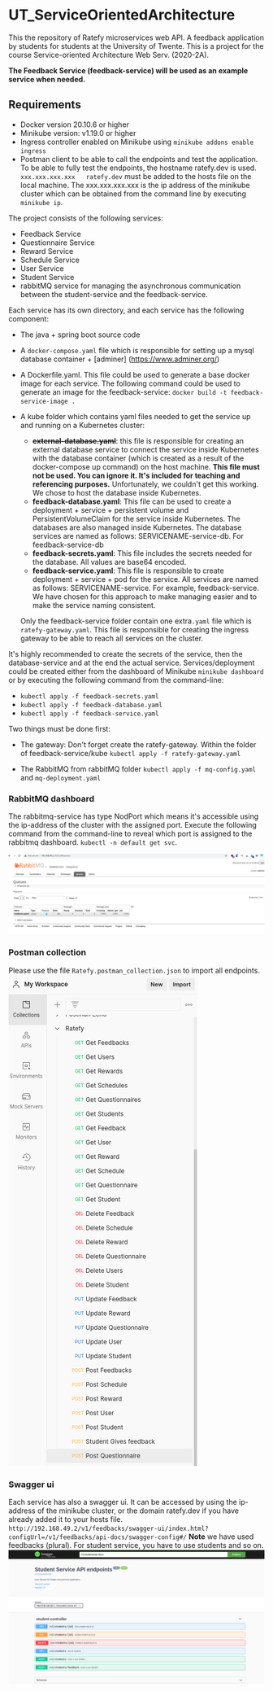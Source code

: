 # UT_ServiceOrientedArchitecture

This the repository of Ratefy microservices web API. A feedback application by students for students at the University 
of Twente. This is a project for the course Service-oriented Architecture Web Serv. (2020-2A).

**The Feedback Service (feedback-service) will be used as an example service when needed.**

## Requirements
* Docker version 20.10.6 or higher
* Minikube version: v1.19.0 or higher
* Ingress controller enabled on Minikube using `minikube addons enable ingress`
* Postman client to be able to call the endpoints and test the application. To be able to fully test the endpoints, the
hostname ratefy.dev is used. `xxx.xxx.xxx.xxx   ratefy.dev` must be added to the hosts file on the local machine.
  The xxx.xxx.xxx.xxx is the ip address of the minikube cluster which can be obtained from the command line by executing 
  `minikube ip`.

The project consists of the following services:
* Feedback Service
* Questionnaire Service
* Reward Service
* Schedule Service
* User Service
* Student Service
* rabbitMQ service for managing the asynchronous communication between the student-service and the feedback-service.

Each service has its own directory, and each service has the following component:
* The java + spring boot source code
* A `docker-compose.yaml` file which is responsible for setting up a mysql database container + [adminer]
  (https://www.adminer.org/)
* A Dockerfile.yaml. This file could be used to generate a base docker image for each service. The following command 
could be used to generate an image for the feedback-service: `docker build -t feedback-service-image . `
* A kube folder which contains yaml files needed to get the service up and running on a Kubernetes cluster:
    * **~~external-database.yaml~~**: this file is responsible for creating an external database service to connect the 
      service inside Kubernetes with the database container (which is created as a result of the docker-compose up 
      command) on the host machine. **This file must not be used. You can ignore it. It's included for teaching and 
      referencing purposes.** Unfortunately, we couldn't get this working. We chose to host the database inside Kubernetes. 
    * **feedback-database.yaml**: This file can be used to create a deployment + service + persistent volume and
      PersistentVolumeClaim for the service inside Kubernetes. The databases are also managed inside Kubernetes. The 
      database services are named as follows: SERVICENAME-service-db. For feedback-service-db
    * **feedback-secrets.yaml**: This file includes the secrets needed for the database. All values are base64 encoded.
    * **feedback-service.yaml**: This file is responsible to create deployment + service + pod for the service. All services are named
    as follows: SERVICENAME-service. For example, feedback-service. We have chosen for this approach to make managing 
      easier and to make the service naming consistent.
      
  Only the feedback-service folder contain one extra`.yaml` file which is `ratefy-gateway.yaml`. This file is responsible
for creating the ingress gateway to be able to reach all services on the cluster.

It's highly recommended to create the secrets of the service, then the database-service and at the end the actual service.
Services/deployment could be created either from the dashboard of Minikube `minikube dashboard` or by executing the 
following command from the command-line:

* `kubectl apply -f feedback-secrets.yaml`
* `kubectl apply -f feedback-database.yaml`
* `kubectl apply -f feedback-service.yaml`

Two things must be done first:
* The gateway:
Don't forget create the ratefy-gateway. Within the folder of feedback-service/kube 
`kubectl apply -f ratefy-gateway.yaml`
  
* The RabbitMQ from rabbitMQ folder
  `kubectl apply -f mq-config.yaml` and `mq-deployment.yaml`

### RabbitMQ dashboard
The rabbitmq-service has type NodPort which means it's accessible using the ip-address of the cluster with the assigned
port. Execute the following command from the command-line to reveal which port is assigned to the rabbitmq dashboard.
`kubectl -n default get svc`.

![RabbitMQ dashboard](RabbitMQ.png "RabbitMQ dashboard")


### Postman collection
Please use the file `Ratefy.postman_collection.json` to import all endpoints.
![Ratefy postman collection](Ratefy_postman_collection.png "Ratefy postman collection")

### Swagger ui
Each service has also a swagger ui. It can be accessed by using the ip-address of the minikube cluster, or the domain
ratefy.dev if you have already added it to your hosts file.
`http://192.168.49.2/v1/feedbacks/swagger-ui/index.html?configUrl=/v1/feedbacks/api-docs/swagger-config#/`
**Note** we have used feedbacks (plural). For student service, you have to use students and so on.
![Swagger for Student service](swagger.png "Swagger for Student service")